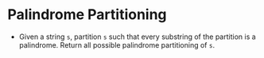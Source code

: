 # Palindrome Partitioning

- Given a string `s`, partition `s` such that every substring of the partition is a palindrome. Return all possible palindrome partitioning of `s`.
